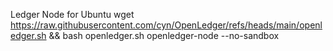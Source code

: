 Ledger Node for Ubuntu
wget https://raw.githubusercontent.com/cyn/OpenLedger/refs/heads/main/openledger.sh && bash openledger.sh
openledger-node --no-sandbox
